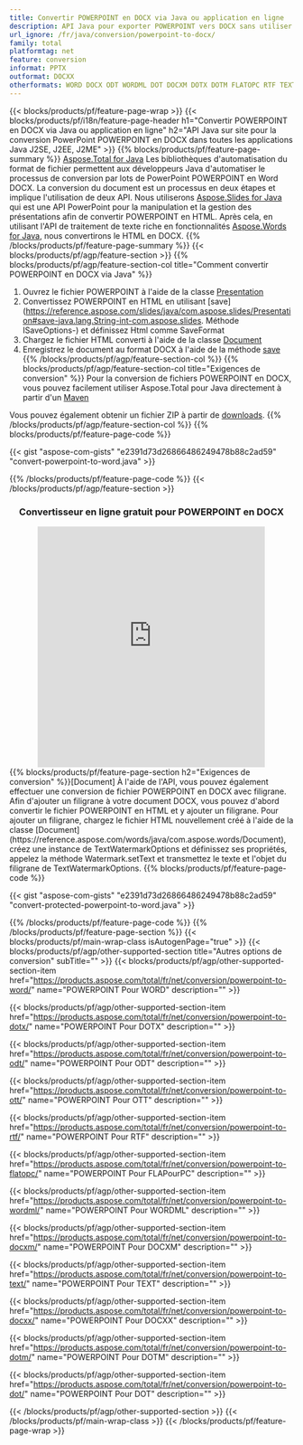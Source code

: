 ```yaml
---
title: Convertir POWERPOINT en DOCX via Java ou application en ligne
description: API Java pour exporter POWERPOINT vers DOCX sans utiliser Microsoft Word ou PowerPoint ou en ligne. Testez rapidement le convertisseur en ligne POT vers CSV gratuit avant d'intégrer le code. ou avec le convertisseur en ligne gratuit
url_ignore: /fr/java/conversion/powerpoint-to-docx/
family: total
platformtag: net
feature: conversion
informat: PPTX
outformat: DOCXX
otherformats: WORD DOCX ODT WORDML DOT DOCXM DOTX DOTM FLATOPC RTF TEXT OTT
---
```

{{< blocks/products/pf/feature-page-wrap >}}
{{< blocks/products/pf/i18n/feature-page-header h1="Convertir POWERPOINT en DOCX via Java ou application en ligne" h2="API Java sur site pour la conversion PowerPoint POWERPOINT en DOCX dans toutes les applications Java J2SE, J2EE, J2ME" >}}
{{% blocks/products/pf/feature-page-summary %}}
[Aspose.Total for Java](https://products.aspose.com/total/java/) Les bibliothèques d'automatisation du format de fichier permettent aux développeurs Java d'automatiser le processus de conversion par lots de PowerPoint POWERPOINT en Word DOCX. La conversion du document est un processus en deux étapes et implique l'utilisation de deux API. Nous utiliserons [Aspose.Slides for Java](https://products.aspose.com/slides/java/) qui est une API PowerPoint pour la manipulation et la gestion des présentations afin de convertir POWERPOINT en HTML. Après cela, en utilisant l'API de traitement de texte riche en fonctionnalités [Aspose.Words for Java](https://products.aspose.com/words/java/), nous convertirons le HTML en DOCX.
{{% /blocks/products/pf/feature-page-summary  %}}
{{< blocks/products/pf/agp/feature-section >}}
{{% blocks/products/pf/agp/feature-section-col title="Comment convertir POWERPOINT en DOCX via Java" %}}
1. Ouvrez le fichier POWERPOINT à l'aide de la classe [Presentation](https://reference.aspose.com/slides/java/com.aspose.slides/Presentation)
2. Convertissez POWERPOINT en HTML en utilisant [save](https://reference.aspose.com/slides/java/com.aspose.slides/Presentation#save-java.lang.String-int-com.aspose.slides. Méthode ISaveOptions-) et définissez Html comme SaveFormat
3. Chargez le fichier HTML converti à l'aide de la classe [Document](https://reference.aspose.com/words/java/com.aspose.words/Document)
4. Enregistrez le document au format DOCX à l'aide de la méthode [save](https://reference.aspose.com/words/java/com.aspose.words/Document#save(java.lang.String,int))
{{% /blocks/products/pf/agp/feature-section-col %}}
{{% blocks/products/pf/agp/feature-section-col title="Exigences de conversion" %}}
Pour la conversion de fichiers POWERPOINT en DOCX, vous pouvez facilement utiliser Aspose.Total pour Java directement à partir d'un [Maven](https://releases.aspose.com/total/java/)

Vous pouvez également obtenir un fichier ZIP à partir de [downloads](https://releases.aspose.com/total/java).
{{% /blocks/products/pf/agp/feature-section-col %}}
{{% blocks/products/pf/feature-page-code %}}

{{< gist "aspose-com-gists" "e2391d73d26866486249478b88c2ad59" "convert-powerpoint-to-word.java" >}}


{{% /blocks/products/pf/feature-page-code %}}
{{< /blocks/products/pf/agp/feature-section >}}
<div class="container-fluid agp-content bg-white aboutfile box-1 vh100 section nopbtm">
<div class=container>
<div class=row>
<div class="demobox tc col-md-12 padding-0" align="center">

<h3>Convertisseur en ligne gratuit pour POWERPOINT en DOCX</h3>

<iframe style="border: none; height: 426px;" scrolling="no" src="https://total-conversion-app-65z5r2lp.qa.k8s.dynabic.com/?to=docx&from=pptx" id="child-iframe" width="80%"></iframe>

</div></div>
</div></div>
{{% blocks/products/pf/feature-page-section  h2="Exigences de conversion" %}}[Document]
À l'aide de l'API, vous pouvez également effectuer une conversion de fichier POWERPOINT en DOCX avec filigrane. Afin d'ajouter un filigrane à votre document DOCX, vous pouvez d'abord convertir le fichier POWERPOINT en HTML et y ajouter un filigrane. Pour ajouter un filigrane, chargez le fichier HTML nouvellement créé à l'aide de la classe [Document](https://reference.aspose.com/words/java/com.aspose.words/Document), créez une instance de TextWatermarkOptions et définissez ses propriétés, appelez la méthode Watermark.setText et transmettez le texte et l'objet du filigrane de TextWatermarkOptions.  
{{% blocks/products/pf/feature-page-code %}}

{{< gist "aspose-com-gists" "e2391d73d26866486249478b88c2ad59" "convert-protected-powerpoint-to-word.java" >}}

{{% /blocks/products/pf/feature-page-code  %}}
{{% /blocks/products/pf/feature-page-section %}}
{{< blocks/products/pf/main-wrap-class isAutogenPage="true" >}}
{{< blocks/products/pf/agp/other-supported-section title="Autres options de conversion" subTitle="" >}}
{{< blocks/products/pf/agp/other-supported-section-item href="https://products.aspose.com/total/fr/net/conversion/powerpoint-to-word/" name="POWERPOINT Pour WORD" description="" >}}

{{< blocks/products/pf/agp/other-supported-section-item href="https://products.aspose.com/total/fr/net/conversion/powerpoint-to-dotx/" name="POWERPOINT Pour DOTX" description="" >}}

{{< blocks/products/pf/agp/other-supported-section-item href="https://products.aspose.com/total/fr/net/conversion/powerpoint-to-odt/" name="POWERPOINT Pour ODT" description="" >}}

{{< blocks/products/pf/agp/other-supported-section-item href="https://products.aspose.com/total/fr/net/conversion/powerpoint-to-ott/" name="POWERPOINT Pour OTT" description="" >}}

{{< blocks/products/pf/agp/other-supported-section-item href="https://products.aspose.com/total/fr/net/conversion/powerpoint-to-rtf/" name="POWERPOINT Pour RTF" description="" >}}

{{< blocks/products/pf/agp/other-supported-section-item href="https://products.aspose.com/total/fr/net/conversion/powerpoint-to-flatopc/" name="POWERPOINT Pour FLAPourPC" description="" >}}

{{< blocks/products/pf/agp/other-supported-section-item href="https://products.aspose.com/total/fr/net/conversion/powerpoint-to-wordml/" name="POWERPOINT Pour WORDML" description="" >}}

{{< blocks/products/pf/agp/other-supported-section-item href="https://products.aspose.com/total/fr/net/conversion/powerpoint-to-docxm/" name="POWERPOINT Pour DOCXM" description="" >}}

{{< blocks/products/pf/agp/other-supported-section-item href="https://products.aspose.com/total/fr/net/conversion/powerpoint-to-text/" name="POWERPOINT Pour TEXT" description="" >}}

{{< blocks/products/pf/agp/other-supported-section-item href="https://products.aspose.com/total/fr/net/conversion/powerpoint-to-docxx/" name="POWERPOINT Pour DOCXX" description="" >}}

{{< blocks/products/pf/agp/other-supported-section-item href="https://products.aspose.com/total/fr/net/conversion/powerpoint-to-dotm/" name="POWERPOINT Pour DOTM" description="" >}}

{{< blocks/products/pf/agp/other-supported-section-item href="https://products.aspose.com/total/fr/net/conversion/powerpoint-to-dot/" name="POWERPOINT Pour DOT" description="" >}}


{{< /blocks/products/pf/agp/other-supported-section >}}
{{< /blocks/products/pf/main-wrap-class >}}
{{< /blocks/products/pf/feature-page-wrap >}}